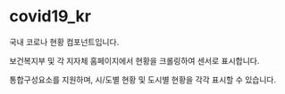 # covid19_kr
국내 코로나 현황 컴포넌트입니다.

보건복지부 및 각 지자체 홈페이지에서 현황을 크롤링하여 센서로 표시합니다.

통합구성요소를 지원하며, 시/도별 현황 및 도시별 현황을 각각 표시할 수 있습니다.
